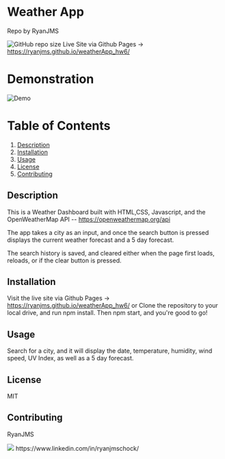 # Weather App 
  Repo by RyanJMS
  
  ![GitHub repo size](https://img.shields.io/github/repo-size/RyanJMS/weatherApp_hw6)
  Live Site via Github Pages -> https://ryanjms.github.io/weatherApp_hw6/
  
  
# Demonstration

![Demo](/images/demo.gif)

# Table of Contents

1. [Description](#Description)
2. [Installation](#Installation)
3. [Usage](#Usage)
4. [License](#License)
5. [Contributing](#Contributing)

## Description

This is a Weather Dashboard built with HTML,CSS, Javascript, and the OpenWeatherMap API -- https://openweathermap.org/api

The app takes a city as an input, and once the search button is pressed displays the current weather forecast and a 5 day forecast.

The search history is saved, and cleared either when the page first loads, reloads, or if the clear button is pressed.

## Installation

Visit the live site via Github Pages -> https://ryanjms.github.io/weatherApp_hw6/
or
Clone the repository to your local drive, and run npm install. Then npm start, and you're good to go!

## Usage

Search for a city, and it will display the date, temperature, humidity, wind speed, UV Index, as well as a 5 day forecast.

## License

MIT

## Contributing

RyanJMS


<img src="https://avatars0.githubusercontent.com/u/59546790?v=4">
https://www.linkedin.com/in/ryanjmschock/



